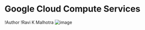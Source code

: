 # Google Cloud Compute Services
!Author
!Ravi K Malhotra
![image](https://github.com/user-attachments/assets/11c72803-3594-40b4-be92-24800eb25465)

